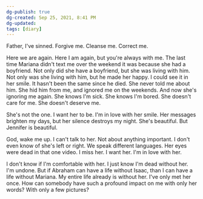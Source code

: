 ```yaml
---
dg-publish: true
dg-created: Sep 25, 2021, 8:41 PM
dg-updated: 
tags: [diary]
---
```


Father, I've sinned. Forgive me. Cleanse me. Correct me.

Here we are again. Here I am again, but you're always with me. The last time Mariana didn't text me over the weekend it was because she had a boyfriend. Not only did she have a boyfriend, but she was living with him. Not only was she living with him, but he made her happy. I could see it in her smile. It hasn't been the same since he died. She never told me about him. She hid him from me, and ignored me on the weekends. And now she's ignoring me again. She knows I'm sick. She knows I'm bored. She doesn't care for me. She doesn't deserve me.

She's not the one. I want her to be. I'm in love with her smile. Her messages brighten my days, but her silence destroys my night. She's beautiful. But Jennifer is beautiful.

God, wake me up. I can't talk to her. Not about anything important. I don't even know of she's left or right. We speak different languages. Her eyes were dead in that one video. I miss her. I want her. I'm in love with her.

I don't know if I'm comfortable with her. I just know I'm dead without her. I'm undone. But if Abraham can have a life without Isaac, than I can have a life without Mariana. My entire life already is without her. I've only met her once. How can somebody have such a profound impact on me with only her words? With only a few pictures?